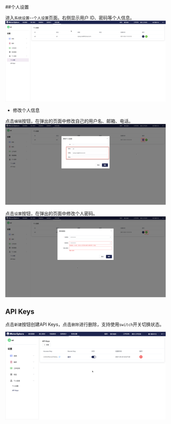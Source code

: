 ##个人设置

进入`系统设置`--`个人设置`页面。右侧显示用户 ID、密码等个人信息。
![!个人设置](../../img/system_management/个人信息.png)

- 修改个人信息

点击`编辑`按钮，在弹出的页面中修改自己的用户名、邮箱、电话。
![!修改个人信息](../../img/system_management/修改个人信息.png)

点击`设置`按钮，在弹出的页面中修改个人密码。
![!修改个人信息](../../img/system_management/修改个人密码.png)

## API Keys

点击`新建`按钮创建API Keys，点击`删除`进行删除，支持使用`switch`开关切换状态。

![!修改个人信息](../../img/system_management/APIkey.png)

